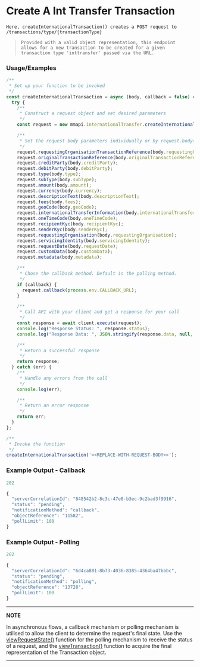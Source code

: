 # Create A Int Transfer Transaction

`Here, createInternationalTransaction() creates a POST request to /transactions/type/{transactionType}`

> `Provided with a valid object representation, this endpoint allows for a new transaction to be created for a given transaction type 'inttransfer' passed via the URL.`

### Usage/Examples

```javascript
/**
 * Set up your function to be invoked
 */
const createInternationalTransaction = async (body, callback = false) => {
  try {
    /**
     * Construct a request object and set desired parameters
     */
    const request = new mmapi.internationalTransfer.createInternationalTransaction();

    /**
     * Set the request body parameters individually or by request.body(body);
     */
    request.requestingOrganisationTransactionReference(body.requestingOrganisationTransactionReference);
    request.originalTransactionReference(body.originalTransactionReference);
    request.creditParty(body.creditParty);
    request.debitParty(body.debitParty);
    request.type(body.type);
    request.subType(body.subType);
    request.amount(body.amount);
    request.currency(body.currency);
    request.descriptionText(body.descriptionText);
    request.fees(body.fees);
    request.geoCode(body.geoCode);
    request.internationalTransferInformation(body.internationalTransferInformation);
    request.oneTimeCode(body.oneTimeCode);
    request.recipientKyc(body.recipientKyc);
    request.senderKyc(body.senderKyc);
    request.requestingOrganisation(body.requestingOrganisation);
    request.servicingIdentity(body.servicingIdentity);
    request.requestDate(body.requestDate);
    request.customData(body.customData);
    request.metadata(body.metadata);

    /**
     * Chose the callback method. Default is the polling method.
     */
    if (callback) {
      request.callback(process.env.CALLBACK_URL);
    }

    /**
     * Call API with your client and get a response for your call
     */
    const response = await client.execute(request);
    console.log("Response Status: ", response.status);
    console.log("Response Data: ", JSON.stringify(response.data, null, 4));

    /**
     * Return a successful response
     */
    return response;
  } catch (err) {
    /**
     * Handle any errors from the call
     */
    console.log(err);

    /**
     * Return an error response
     */
    return err;
  }
};

/**
 * Invoke the function
 */
createInternationalTransaction('<<REPLACE-WITH-REQUEST-BODY>>');
```

### Example Output - Callback

```javascript
202

{
  "serverCorrelationId": "848542b2-8c3c-47e8-b3ec-9c2bad3f9916",
  "status": "pending",
  "notificationMethod": "callback",
  "objectReference": "11582",
  "pollLimit": 100
}
```

### Example Output - Polling

```javascript
202

{
  "serverCorrelationId": "6d4ca881-8b73-4036-8385-4364ba47bbbc",
  "status": "pending",
  "notificationMethod": "polling",
  "objectReference": "13728",
  "pollLimit": 100
}
```

---

**NOTE**

In asynchronous flows, a callback mechanism or polling mechanism is utilised to allow the client to determine the request's final state. Use the [viewRequestState()](viewRequestState.Readme.md) function for the polling mechanism to receive the status of a request, and the [viewTransaction()](viewTransaction.Readme.md) function to acquire the final representation of the Transaction object.

---